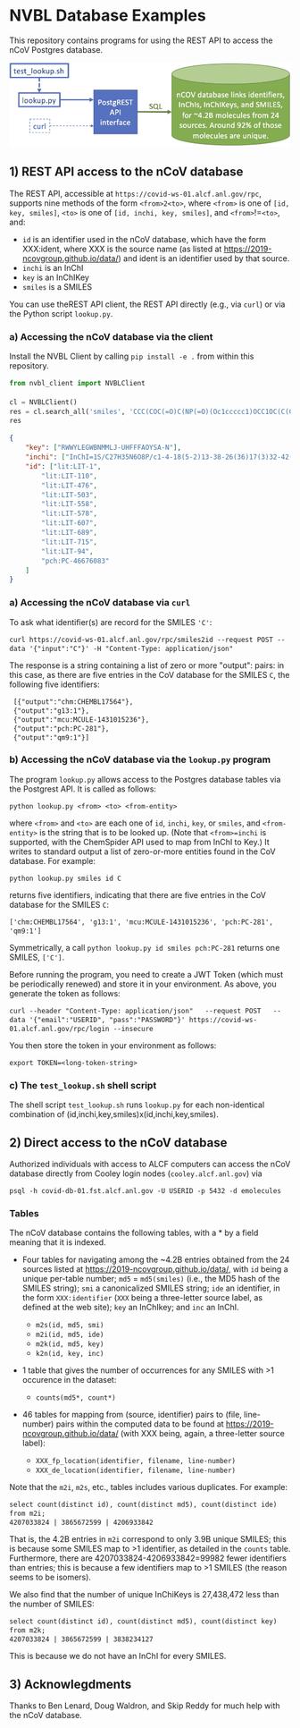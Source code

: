 # NVBL Database Examples

This repository contains programs for using the REST API to access the nCoV Postgres database. 

![](https://github.com/globus-labs/nvbl-database-examples/blob/master/nCoV.jpg)

## 1) REST API access to the nCoV database

The REST API, accessible at `https://covid-ws-01.alcf.anl.gov/rpc`, supports nine methods of the form `<from>2<to>`, where `<from>` is one of `[id, key, smiles]`, `<to>` is one of `[id, inchi, key, smiles]`, and `<from>`!=`<to>`, and:
* `id` is an identifier used in the nCoV database, which have the form XXX:ident, where XXX is the source name (as listed at https://2019-ncovgroup.github.io/data/) and ident is an identifier used by that source.
* `inchi` is an InChI
* `key` is an InChIKey
* `smiles` is a SMILES

You can use theREST API client, the REST API directly (e.g., via `curl`) or via the Python script `lookup.py`. 
### a) Accessing the nCoV database via the client
Install the NVBL Client by calling `pip install -e .` from within this repository.

```python
from nvbl_client import NVBLClient

cl = NVBLClient()
res = cl.search_all('smiles', 'CCC(COC(=O)C(NP(=O)(Oc1ccccc1)OCC1OC(C(C1O)O)(C#N)c1ccc2n1ncnc2N)C)CC')
res
```

```json
{
	"key": ["RWWYLEGWBNMMLJ-UHFFFAOYSA-N"],
	"inchi": ["InChI=1S/C27H35N6O8P/c1-4-18(5-2)13-38-26(36)17(3)32-42(37,41-19-9-7-6-8-10-19)39-14-21-23(34)24(35)27(15-28,40-21)22-12-11-20-25(29)30-16-31-33(20)22/h6-12,16-18,21,23-24,34-35H,4-5,13-14H2,1-3H3,(H,32,37)(H2,29,30,31)"],
	"id": ["lit:LIT-1",
		"lit:LIT-110",
		"lit:LIT-476",
		"lit:LIT-503",
		"lit:LIT-558",
		"lit:LIT-578",
		"lit:LIT-607",
		"lit:LIT-689",
		"lit:LIT-715",
		"lit:LIT-94",
		"pch:PC-46676083"
	]
}
  ```

### a) Accessing the nCoV database via `curl`

To ask what identifier(s) are record for the SMILES `'C'`:
```
curl https://covid-ws-01.alcf.anl.gov/rpc/smiles2id --request POST --data '{"input":"C"}' -H "Content-Type: application/json"
```
The response is a string containing a list of zero or more "output":<value> pairs: in this case, as there are five entries in the CoV database for the SMILES `C`, the following five identifiers:
```
 [{"output":"chm:CHEMBL17564"}, 
 {"output":"g13:1"}, 
 {"output":"mcu:MCULE-1431015236"}, 
 {"output":"pch:PC-281"}, 
 {"output":"qm9:1"}]
```


### b) Accessing the nCoV database via the `lookup.py` program

The program `lookup.py` allows access to the Postgres database tables via the Postgrest API. It is called as follows:
```
python lookup.py <from> <to> <from-entity>
```
where `<from>` and `<to>` are each one of `id`, `inchi`, `key`, or `smiles`, and `<from-entity>` is the string that is to be looked up. (Note that `<from>=inchi` is supported, with the ChemSpider API used to map from InChI to Key.) 
It writes to standard output a list of zero-or-more entities found in the CoV database. For example:
```
python lookup.py smiles id C
```
returns five identifiers, indicating that there are five entries in the CoV database for the SMILES `C`:
```
['chm:CHEMBL17564', 'g13:1', 'mcu:MCULE-1431015236', 'pch:PC-281', 'qm9:1']
```
Symmetrically, a call `python lookup.py id smiles pch:PC-281` returns one SMILES, `['C']`.

Before running the program, you need to create a JWT Token (which must be periodically renewed) and store it in your environment. As above, you generate the token as follows:

```
curl --header "Content-Type: application/json"   --request POST   --data '{"email":"USERID", "pass":"PASSWORD"}' https://covid-ws-01.alcf.anl.gov/rpc/login --insecure
```
You then store the token in your environment as follows:
```
export TOKEN=<long-token-string>
```

### c) The `test_lookup.sh` shell script

The shell script `test_lookup.sh` runs `lookup.py` for each non-identical combination of (id,inchi,key,smiles)x(id,inchi,key,smiles).

## 2) Direct access to the nCoV database

Authorized individuals with access to ALCF computers can access the nCoV database directly from Cooley login nodes (`cooley.alcf.anl.gov`) via 
```
psql -h covid-db-01.fst.alcf.anl.gov -U USERID -p 5432 -d emolecules
```

### Tables

The nCoV database contains the following tables, with a * by a field meaning that it is indexed.

* Four tables for navigating among the ~4.2B entries obtained from the 24 sources listed at https://2019-ncovgroup.github.io/data/, with `id` being a unique per-table number; `md5` = `md5(smiles)` (i.e., the MD5 hash of the SMILES string); `smi` a canonicalized SMILES string; `ide` an identifier, in the form `XXX:identifier` (`XXX` being a three-letter source label, as defined at the web site); `key` an InChIkey; and `inc` an InChI.
  * `m2s(id, md5, smi)`
  * `m2i(id, md5, ide)`
  * `m2k(id, md5, key)`
  * `k2n(id, key, inc)`

* 1 table that gives the number of occurrences for any SMILES with >1 occurence in the dataset:
  * `counts(md5*, count*)`
 
* 46 tables for mapping from (source, identifier) pairs to (file, line-number) pairs within the computed data to be found at https://2019-ncovgroup.github.io/data/ (with XXX being, again, a three-letter source label):
  * `XXX_fp_location(identifier, filename, line-number)`
  * `XXX_de_location(identifier, filename, line-number)`
  
Note that the `m2i`, `m2s`, etc., tables includes various duplicates. For example:
 
```
select count(distinct id), count(distinct md5), count(distinct ide) from m2i;
4207033824 | 3865672599 | 4206933842
```
That is, the 4.2B entries in `m2i` correspond to only 3.9B unique SMILES; this is because some SMILES map to >1 identifier, as detailed in the `counts` table. Furthermore, there are 4207033824-4206933842=99982 fewer identifiers than entries; this is because a few identifiers map to >1 SMILES (the reason seems to be isomers). 

We also find that the number of unique InChiKeys is 27,438,472 less than the number of SMILES:
```
select count(distinct id), count(distinct md5), count(distinct key) from m2k;
4207033824 | 3865672599 | 3838234127
```
This is because we do not have an InChI for every SMILES.
  
  
## 3) Acknowlegdments

Thanks to Ben Lenard, Doug Waldron, and Skip Reddy for much help with the nCoV database.
